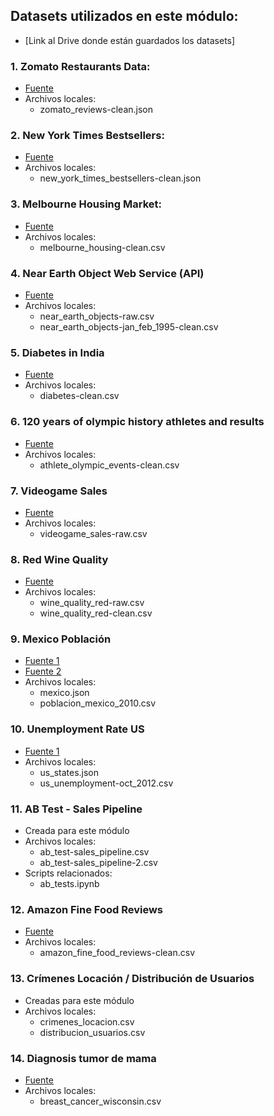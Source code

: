 ## Datasets utilizados en este módulo:

- [Link al Drive donde están guardados los datasets]
### 1. Zomato Restaurants Data:

- [Fuente](https://www.kaggle.com/shrutimehta/zomato-restaurants-data)
- Archivos locales:
  - zomato_reviews-clean.json
  
### 2. New York Times Bestsellers:

- [Fuente](https://www.kaggle.com/cmenca/new-york-times-hardcover-fiction-best-sellers)
- Archivos locales:
  - new_york_times_bestsellers-clean.json
  
### 3. Melbourne Housing Market:

- [Fuente](https://www.kaggle.com/anthonypino/melbourne-housing-market)
- Archivos locales:
  - melbourne_housing-clean.csv
### 4. Near Earth Object Web Service (API)

- [Fuente](https://api.nasa.gov/)
- Archivos locales:
  - near_earth_objects-raw.csv
  - near_earth_objects-jan_feb_1995-clean.csv
  
### 5. Diabetes in India

- [Fuente](https://www.kaggle.com/uciml/pima-indians-diabetes-database)
- Archivos locales:
  - diabetes-clean.csv

### 6. 120 years of olympic history athletes and results

- [Fuente](https://www.kaggle.com/heesoo37/120-years-of-olympic-history-athletes-and-results)
- Archivos locales:
  - athlete_olympic_events-clean.csv

### 7. Videogame Sales

- [Fuente](https://www.kaggle.com/gregorut/videogamesales)
- Archivos locales:
  - videogame_sales-raw.csv


### 8. Red Wine Quality

- [Fuente](https://www.kaggle.com/uciml/red-wine-quality-cortez-et-al-2009)
- Archivos locales:
  - wine_quality_red-raw.csv
  - wine_quality_red-clean.csv


### 9. Mexico Población

- [Fuente 1](https://gist.github.com/ponentesincausa/46d1d9a94ca04a56f93d)
- [Fuente 2](http://en.www.inegi.org.mx/temas/estructura/default.html#Tabulados)
- Archivos locales:
  - mexico.json
  - poblacion_mexico_2010.csv


### 10. Unemployment Rate US

- [Fuente 1](https://github.com/python-visualization/folium)
- Archivos locales:
  - us_states.json
  - us_unemployment-oct_2012.csv

### 11. AB Test - Sales Pipeline

- Creada para este módulo
- Archivos locales:
  - ab_test-sales_pipeline.csv
  - ab_test-sales_pipeline-2.csv
- Scripts relacionados:
  - ab_tests.ipynb
  
### 12. Amazon Fine Food Reviews

- [Fuente](https://www.kaggle.com/snap/amazon-fine-food-reviews)
- Archivos locales:
  - amazon_fine_food_reviews-clean.csv

### 13. Crímenes Locación / Distribución de Usuarios

- Creadas para este módulo
- Archivos locales:
  - crimenes_locacion.csv
  - distribucion_usuarios.csv
### 14. Diagnosis tumor de mama

- [Fuente](https://www.kaggle.com/kanncaa1/logistic-regression-implementation)
- Archivos locales:
  - breast_cancer_wisconsin.csv
